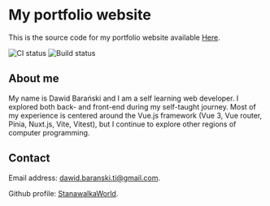 # My portfolio website

This is the source code for my portfolio website available [Here](https://stanawalkaworld.github.io/).

![CI status](https://github.com/StanawalkaWorld/portfolio-website/actions/workflows/CI.yml/badge.svg)
![Build status](https://github.com/StanawalkaWorld/portfolio-website/actions/workflows/main.yml/badge.svg)

## About me

My name is Dawid Barański and I am a self learning web developer. I explored both back- and front-end during my self-taught journey. Most of my experience is centered around the Vue.js framework (Vue 3, Vue router, Pinia, Nuxt.js, Vite, Vitest), but I continue to explore other regions of computer programming.

## Contact

Email address: [dawid.baranski.ti@gmail.com](mailto:dawid.baranski.ti@gmail.com).

Github profile: [StanawalkaWorld](https://github.com/StanawalkaWorld).
